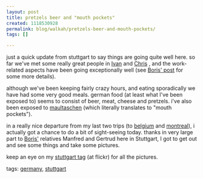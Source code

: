```yaml
---
layout: post
title: pretzels beer and "mouth pockets"
created: 1118530928
permalink: blog/walkah/pretzels-beer-and-mouth-pockets/
tags: []

---
```

<p>
just a quick update from stuttgart to say things are going quite well here. so far we've met some really great people in <a href="http://www.ilabra.org/" title="Ivan Labra">Ivan</a> and <a href="http://www.exposur3.com/" title="Chris Rynearson">Chris</a> , and the work-related aspects have been going exceptionally well (see <a href="http://www.bryght.com/blog/boris-mann/open-source-in-stuttgart" title="Boris on bryght.com">Boris' post</a> for some more details).
</p><p>
although we've been keeping fairly crazy hours, and eating sporadically we have had some very good meals. german food (at least what I've been exposed to) seems to consist of beer, meat, cheese and pretzels. i've also been exposed to <a href="http://www.flickr.com/photos/walkah/18752876/" title="mouth pockets">maultaschen</a> (which literally translates to "mouth pockets").
</p><p>
in a really nice departure from my last two trips (to <a href="http://walkah.net/blog/walkah/back-from-belgium">belgium</a> and <a href="http://walkah.net/blog/walkah/php-quebec-conference-recap">montreal</a>), i actually got a chance to do a bit of sight-seeing today. thanks in very large part to <a href="http://bmannconsulting.com/" title="the boris mann">Boris'</a> relatives Manfred and Gertrud here in Stuttgart, I got to get out and see some things and take some pictures.
</p><p>
keep an eye on my <a href="http://www.flickr.com/photos/walkah/tags/stuttgart/" title="walkah stuttgart pictures">stuttgart tag</a> (at flickr) for all the pictures.
</p><!-- technorati tags start --><p class="technorati">tags: <a href="http://technorati.com/tag/germany" rel="tag">germany</a>, <a href="http://technorati.com/tag/stuttgart" rel="tag">stuttgart</a></p><!-- technorati tags end -->
